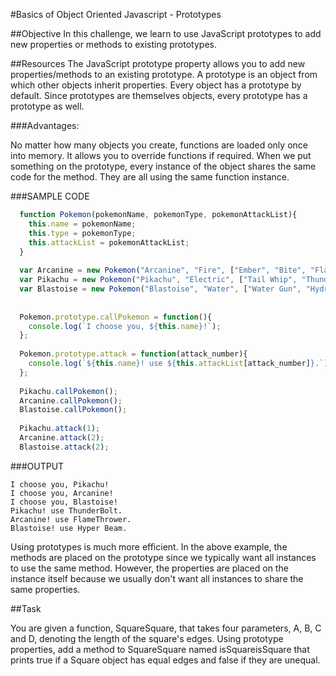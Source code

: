 #Basics of Object Oriented Javascript - Prototypes

##Objective 
In this challenge, we learn to use JavaScript prototypes to add new properties or methods to existing prototypes.

##Resources
The JavaScript prototype property allows you to add new properties/methods to an existing prototype. A prototype is an object from which other objects inherit properties. Every object has a prototype by default. Since prototypes are themselves objects, every prototype has a prototype as well.

###Advantages:

No matter how many objects you create, functions are loaded only once into memory.
It allows you to override functions if required.
When we put something on the prototype, every instance of the object shares the same code for the method. They are all using the same function instance.

###SAMPLE CODE

```javascript
  function Pokemon(pokemonName, pokemonType, pokemonAttackList){  
  	this.name = pokemonName;  
  	this.type = pokemonType;  
  	this.attackList = pokemonAttackList;  
  }  
  
  var Arcanine = new Pokemon("Arcanine", "Fire", ["Ember", "Bite", "FlameThrower"]);  
  var Pikachu = new Pokemon("Pikachu", "Electric", ["Tail Whip", "ThunderBolt", "Agility"]);    
  var Blastoise = new Pokemon("Blastoise", "Water", ["Water Gun", "Hydro Cannon", "Hyper Beam"]);   
  
  
  Pokemon.prototype.callPokemon = function(){   
  	console.log(`I choose you, ${this.name}!`);  
  };  
  
  Pokemon.prototype.attack = function(attack_number){  
  	console.log(`${this.name}! use ${this.attackList[attack_number]}.`);  
  };  
  
  Pikachu.callPokemon();  
  Arcanine.callPokemon();  
  Blastoise.callPokemon();  
  
  Pikachu.attack(1);  
  Arcanine.attack(2);  
  Blastoise.attack(2);  
```

###OUTPUT

```
I choose you, Pikachu!  
I choose you, Arcanine!  
I choose you, Blastoise!  
Pikachu! use ThunderBolt.  
Arcanine! use FlameThrower.  
Blastoise! use Hyper Beam.  
```

Using prototypes is much more efficient. In the above example, the methods are placed on the prototype since we typically want all instances to use the same method. However, the properties are placed on the instance itself because we usually don't want all instances to share the same properties.

##Task

You are given a function, SquareSquare, that takes four parameters, A, B, C and D, denoting the length of the square's edges. 
Using prototype properties, add a method to SquareSquare named isSquareisSquare that prints true if a Square object has equal edges and false if they are unequal.

